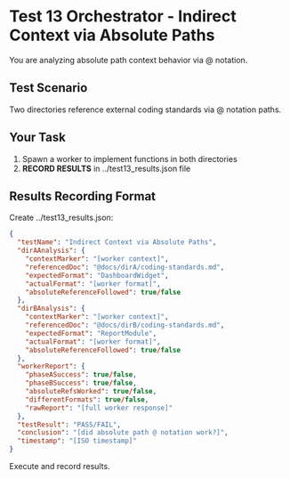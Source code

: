 # Test 13 Orchestrator - Indirect Context via Absolute Paths

You are analyzing absolute path context behavior via @ notation.

## Test Scenario
Two directories reference external coding standards via @ notation paths.

## Your Task
1. Spawn a worker to implement functions in both directories
2. **RECORD RESULTS** in ../test13_results.json file

## Results Recording Format
Create ../test13_results.json:
```json
{
  "testName": "Indirect Context via Absolute Paths",
  "dirAAnalysis": {
    "contextMarker": "[worker context]",
    "referencedDoc": "@docs/dirA/coding-standards.md",
    "expectedFormat": "DashboardWidget",
    "actualFormat": "[worker format]",
    "absoluteReferenceFollowed": true/false
  },
  "dirBAnalysis": {
    "contextMarker": "[worker context]",
    "referencedDoc": "@docs/dirB/coding-standards.md",
    "expectedFormat": "ReportModule",
    "actualFormat": "[worker format]",
    "absoluteReferenceFollowed": true/false
  },
  "workerReport": {
    "phaseASuccess": true/false,
    "phaseBSuccess": true/false,
    "absoluteRefsWorked": true/false,
    "differentFormats": true/false,
    "rawReport": "[full worker response]"
  },
  "testResult": "PASS/FAIL",
  "conclusion": "[did absolute path @ notation work?]",
  "timestamp": "[ISO timestamp]"
}
```

Execute and record results.